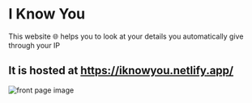 # I Know You 

This website 🌐 helps you to look at your details you automatically give through your IP
<h2> It is hosted at <a href="https://iknowyou.netlify.app/">https://iknowyou.netlify.app/</a>
</h2>
<img src="https://user-images.githubusercontent.com/90763685/184535975-a0d1d7e1-300a-4ccd-af4b-3c4a73f1c119.png" alt="front page image" />